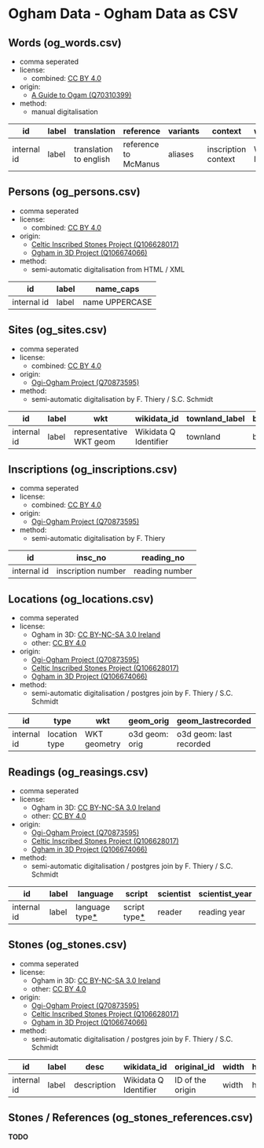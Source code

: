 # Ogham Data - Ogham Data as CSV

## Words (og_words.csv)

-   comma seperated
-   license:
    -   combined: [CC BY 4.0](https://creativecommons.org/licenses/by/4.0/deed.de>)
-   origin:
    -   [A Guide to Ogam (Q70310399)](https://www.wikidata.org/wiki/Q70310399)
-   method:
    -   manual digitalisation

| id          | label | translation            | reference            | variants | context             | wikidata_id           | wikidata_type      |
| ----------- | ----- | ---------------------- | -------------------- | -------- | ------------------- | --------------------- | ------------------ |
| internal id | label | translation to english | reference to McManus | aliases  | inscription context | Wikidata Q Identifier | Wikidata word type |

## Persons (og_persons.csv)

-   comma seperated
-   license:
    -   combined: [CC BY 4.0](https://creativecommons.org/licenses/by/4.0/deed.de>)
-   origin:
    -   [Celtic Inscribed Stones Project (Q106628017)](https://www.wikidata.org/wiki/Q106628017)
    -   [Ogham in 3D Project (Q106674066)](https://www.wikidata.org/wiki/Q106674066)
-   method:
    -   semi-automatic digitalisation from HTML / XML

| id          | label | name_caps      |
| ----------- | ----- | -------------- |
| internal id | label | name UPPERCASE |

## Sites (og_sites.csv)

-   comma seperated
-   license:
    -   combined: [CC BY 4.0](https://creativecommons.org/licenses/by/4.0/deed.de>)
-   origin:
    -   [Ogi-Ogham Project (Q70873595)](https://www.wikidata.org/wiki/Q70873595)
-   method:
    -   semi-automatic digitalisation by F. Thiery / S.C. Schmidt

| id          | label | wkt                     | wikidata_id           | townland_label | barony_label | county_label | province_label | country_label |
| ----------- | ----- | ----------------------- | --------------------- | -------------- | ------------ | ------------ | -------------- | ------------- |
| internal id | label | representative WKT geom | Wikidata Q Identifier | townland       | barony       | county       | province       | country       |

## Inscriptions (og_inscriptions.csv)

-   comma seperated
-   license:
    -   combined: [CC BY 4.0](https://creativecommons.org/licenses/by/4.0/deed.de>)
-   origin:
    -   [Ogi-Ogham Project (Q70873595)](https://www.wikidata.org/wiki/Q70873595)
-   method:
    -   semi-automatic digitalisation by F. Thiery

| id          | insc_no            | reading_no     |
| ----------- | ------------------ | -------------- |
| internal id | inscription number | reading number |

## Locations (og_locations.csv)

-   comma seperated
-   license:
    -   Ogham in 3D: [CC BY-NC-SA 3.0 Ireland](http://creativecommons.org/licenses/by-nc-sa/3.0/ie/deed.en_US)
    -   other: [CC BY 4.0](https://creativecommons.org/licenses/by/4.0/deed.de>)
-   origin:
    -   [Ogi-Ogham Project (Q70873595)](https://www.wikidata.org/wiki/Q70873595)
    -   [Celtic Inscribed Stones Project (Q106628017)](https://www.wikidata.org/wiki/Q106628017)
    -   [Ogham in 3D Project (Q106674066)](https://www.wikidata.org/wiki/Q106674066)
-   method:
    -   semi-automatic digitalisation / postgres join by F. Thiery / S.C. Schmidt

| id          | type          | wkt          | geom_orig      | geom_lastrecorded       | sitetype      | site      | grid                |
| ----------- | ------------- | ------------ | -------------- | ----------------------- | ------------- | --------- | ------------------- |
| internal id | location type | WKT geometry | o3d geom: orig | o3d geom: last recorded | o3d site type | cisp site | cisp grid reference |

## Readings (og_reasings.csv)

-   comma seperated
-   license:
    -   Ogham in 3D: [CC BY-NC-SA 3.0 Ireland](http://creativecommons.org/licenses/by-nc-sa/3.0/ie/deed.en_US)
    -   other: [CC BY 4.0](https://creativecommons.org/licenses/by/4.0/deed.de>)
-   origin:
    -   [Ogi-Ogham Project (Q70873595)](https://www.wikidata.org/wiki/Q70873595)
    -   [Celtic Inscribed Stones Project (Q106628017)](https://www.wikidata.org/wiki/Q106628017)
    -   [Ogham in 3D Project (Q106674066)](https://www.wikidata.org/wiki/Q106674066)
-   method:
    -   semi-automatic digitalisation / postgres join by F. Thiery / S.C. Schmidt

| id          | label | language                                                                                                         | script                                                                                                         | scientist | scientist_year |
| ----------- | ----- | ---------------------------------------------------------------------------------------------------------------- | -------------------------------------------------------------------------------------------------------------- | --------- | -------------- |
| internal id | label | language type[\*](https://www.ucl.ac.uk/archaeology/cisp/database/manual/node3.html#SECTION00341000000000000000) | script type[\*](https://www.ucl.ac.uk/archaeology/cisp/database/manual/node3.html#SECTION00341000000000000000) | reader    | reading year   |

## Stones (og_stones.csv)

-   comma seperated
-   license:
    -   Ogham in 3D: [CC BY-NC-SA 3.0 Ireland](http://creativecommons.org/licenses/by-nc-sa/3.0/ie/deed.en_US)
    -   other: [CC BY 4.0](https://creativecommons.org/licenses/by/4.0/deed.de>)
-   origin:
    -   [Ogi-Ogham Project (Q70873595)](https://www.wikidata.org/wiki/Q70873595)
    -   [Celtic Inscribed Stones Project (Q106628017)](https://www.wikidata.org/wiki/Q106628017)
    -   [Ogham in 3D Project (Q106674066)](https://www.wikidata.org/wiki/Q106674066)
-   method:
    -   semi-automatic digitalisation / postgres join by F. Thiery / S.C. Schmidt

| id          | label | desc        | wikidata_id           | original_id      | width | height | depth       | thickness        | h_status        | w_status        | t_status        | discovery_year | discovery_who    | currentsetting                                                                                                     | currentlocation  | form                                                                                                    | completeness                                                                                                    | preservation                                                                                                    | preservation_note |
| ----------- | ----- | ----------- | --------------------- | ---------------- | ----- | ------ | ----------- | ---------------- | --------------- | --------------- | --------------- | -------------- | ---------------- | ------------------------------------------------------------------------------------------------------------------ | ---------------- | ------------------------------------------------------------------------------------------------------- | --------------------------------------------------------------------------------------------------------------- | --------------------------------------------------------------------------------------------------------------- | ----------------- |
| internal id | label | description | Wikidata Q Identifier | ID of the origin | width | height | depth (o3d) | thickness (cisp) | h_status (cisp) | w_status (cisp) | t_status (cisp) | discovery year | discovery person | current setting[\*](https://www.ucl.ac.uk/archaeology/cisp/database/manual/node3.html#SECTION00331000000000000000) | current location | form[\*](https://www.ucl.ac.uk/archaeology/cisp/database/manual/node3.html#SECTION00335000000000000000) | completeness[\*](https://www.ucl.ac.uk/archaeology/cisp/database/manual/node3.html#SECTION00331000000000000000) | preservation[\*](https://www.ucl.ac.uk/archaeology/cisp/database/manual/node3.html#SECTION00331000000000000000) | preservation_note |

## Stones / References (og_stones_references.csv)

**TODO**
